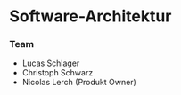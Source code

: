 # Software-Architektur

### Team
- Lucas Schlager
- Christoph Schwarz
- Nicolas Lerch (Produkt Owner)
